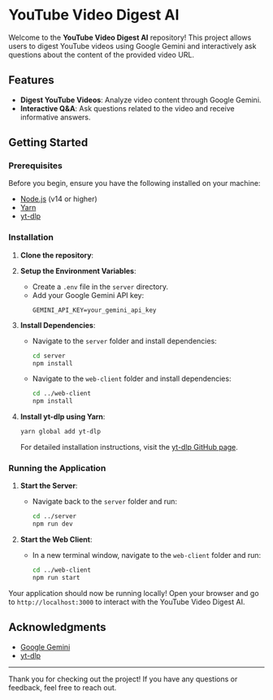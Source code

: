 # YouTube Video Digest AI

Welcome to the **YouTube Video Digest AI** repository! This project allows users to digest YouTube videos using Google Gemini and interactively ask questions about the content of the provided video URL. 

## Features
- **Digest YouTube Videos**: Analyze video content through Google Gemini.
- **Interactive Q&A**: Ask questions related to the video and receive informative answers.

## Getting Started

### Prerequisites
Before you begin, ensure you have the following installed on your machine:
- [Node.js](https://nodejs.org/) (v14 or higher)
- [Yarn](https://yarnpkg.com/getting-started/install)
- [yt-dlp](https://github.com/yt-dlp/yt-dlp#installation)

### Installation

1. **Clone the repository**:

2. **Setup the Environment Variables**:
   - Create a `.env` file in the `server` directory.
   - Add your Google Gemini API key:
     ```
     GEMINI_API_KEY=your_gemini_api_key
     ```

3. **Install Dependencies**:
   - Navigate to the `server` folder and install dependencies:
     ```bash
     cd server
     npm install
     ```
   - Navigate to the `web-client` folder and install dependencies:
     ```bash
     cd ../web-client
     npm install
     ```

4. **Install yt-dlp using Yarn**:
   ```bash
   yarn global add yt-dlp
   ```

   For detailed installation instructions, visit the [yt-dlp GitHub page](https://github.com/yt-dlp/yt-dlp#installation).

### Running the Application

1. **Start the Server**:
   - Navigate back to the `server` folder and run:
     ```bash
     cd ../server
     npm run dev
     ```

2. **Start the Web Client**:
   - In a new terminal window, navigate to the `web-client` folder and run:
     ```bash
     cd ../web-client
     npm run start
     ```

Your application should now be running locally! Open your browser and go to `http://localhost:3000` to interact with the YouTube Video Digest AI.

## Acknowledgments
- [Google Gemini](https://cloud.google.com/gemini/docs)
- [yt-dlp](https://github.com/yt-dlp/yt-dlp)

---

Thank you for checking out the project! If you have any questions or feedback, feel free to reach out.
